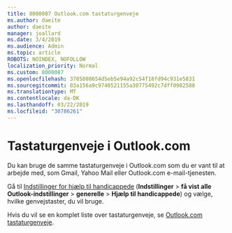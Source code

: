 ```yaml
---
title: 8000087 Outlook.com tastaturgenveje
ms.author: daeite
author: daeite
manager: joallard
ms.date: 3/4/2019
ms.audience: Admin
ms.topic: article
ROBOTS: NOINDEX, NOFOLLOW
localization_priority: Normal
ms.custom: 8000087
ms.openlocfilehash: 3785808654d5eb5e94a92c54f18fd94c931e5831
ms.sourcegitcommit: 03a156a9c9740521155a30775492c7dff0982588
ms.translationtype: MT
ms.contentlocale: da-DK
ms.lasthandoff: 03/22/2019
ms.locfileid: "30786261"
---
```

# <a name="keyboard-shortcuts-in-outlookcom"></a>Tastaturgenveje i Outlook.com

Du kan bruge de samme tastaturgenveje i Outlook.com som du er vant til at arbejde med, som Gmail, Yahoo Mail eller Outlook.com e-mail-tjenesten.

Gå til [Indstillinger for hjælp til handicappede](https://go.microsoft.com/fwlink/?linkid=2080840) (**Indstillinger** > **få vist alle Outlook-indstillinger** > **generelle** > **Hjælp til handicappede**) og vælge, hvilke genvejstaster, du vil bruge.

Hvis du vil se en komplet liste over tastaturgenveje, se [Outlook.com tastaturgenveje](https://support.office.com/article/708d907e-4398-4fc6-9a9a-4fc72bccec16).
